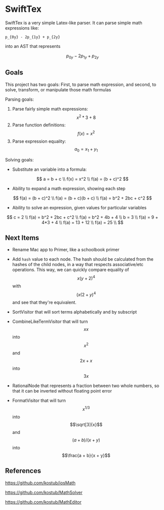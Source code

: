 # SwiftTex

SwiftTex is a very simple Latex-like parser. It can parse simple math expressions like:

```
p_{0y} - 2p_{1y} + p_{2y}
```

into an AST that represents

$$
p_{0y} - 2p_{1y} + p_{2y}
$$

## Goals

This project has two goals: First, to parse math expression, and second, to solve, transform, or manipulate those math formulas

Parsing goals:

1. Parse fairly simple math expressions: $$x^2*3 + 8$$
2. Parse function definitions: $$ f(x) = x^2 $$
3. Parse expression equality: $$a_0 = x_1 + y_1$$

Solving goals:

- Substitute an variable into a formula:

$$
a = b + c   \\
f(x) = x^2  \\
f(a) = (b + c)^2
$$

- Ability to expand a math expression, showing each step

$$
f(a) = (b + c)^2        \\
f(a) = (b + c)(b + c)   \\
f(a) = b^2 + 2bc + c^2
$$

- Ability to solve an expression, given values for particular variables

$$
c = 2                       \\
f(a) = b^2 + 2bc + c^2      \\
f(a) = b^2 + 4b + 4         \\
b = 3                       \\
f(a) = 9 + 4*3 + 4          \\
f(a) = 13 + 12              \\
f(a) = 25                   \\
$$


## Next Items

- Rename Mac app to Primer, like a schoolbook primer

- Add `hash` value to each node. The hash should be calculated from the hashes of the child nodes, in a way that respects associative/etc operations. This way, we can quickly compare equality of $$x(y+2)^4$$ with $$(x(2+y)^4$$ and see that they're equivalent.

- SortVisitor that will sort terms alphabetically and by subscript

- CombineLikeTermVisitor that will turn $$xx$$ into $$x^2$$ and $$2x + x$$ into $$3x$$

- RationalNode that represents a fraction between two whole numbers, so that it can be inverted without floating point error

- FormatVisitor that will turn $$x^{1/3}$$ into $$\sqrt[3]{x}$$ and $$(a + b) / (x + y)$$ into $$\frac{a + b}{x + y}$$

## References

https://github.com/kostub/iosMath

https://github.com/kostub/MathSolver

https://github.com/kostub/MathEditor


